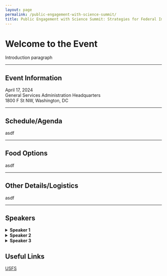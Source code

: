```yaml
---
layout: page
permalink: /public-engagement-with-science-summit/
title: Public Engagement with Science Summit: Strategies for Federal Implementation
---
```

# Welcome to the Event
<p>Introduction paragraph</p>

<hr>

## Event Information
April 17, 2024<br>
General Services Administration Headquarters<br>
1800 F St NW, Washington, DC

<hr>

## Schedule/Agenda
asdf

<hr>

## Food Options
asdf

<hr>

## Other Details/Logistics
asdf

<hr>

## Speakers
<details>
  <summary><b>Speaker 1</b></summary>
  <p>Here is their bio.</p>
</details>

<details>
  <summary><b>Speaker 2</b></summary>
  <p>Here is their bio.</p>
</details>

<details>
  <summary><b>Speaker 3</b></summary>
  <p>Here is their bio.</p>
</details>


## Useful Links

[USFS](https://www.citizenscience.gov/catalog/usfs)

